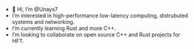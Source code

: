 - 👋 Hi, I’m @Unays7
- I’m interested in high-performance low-latency computing, distrubuted systems and networking.
- I’m currently learning Rust and more C++.
- I’m looking to collaborate on open source C++ and Rust projects for HFT.

<!---
Unays7/Unays7 is a ✨ special ✨ repository because its `README.md` (this file) appears on your GitHub profile.
You can click the Preview link to take a look at your changes.
--->
